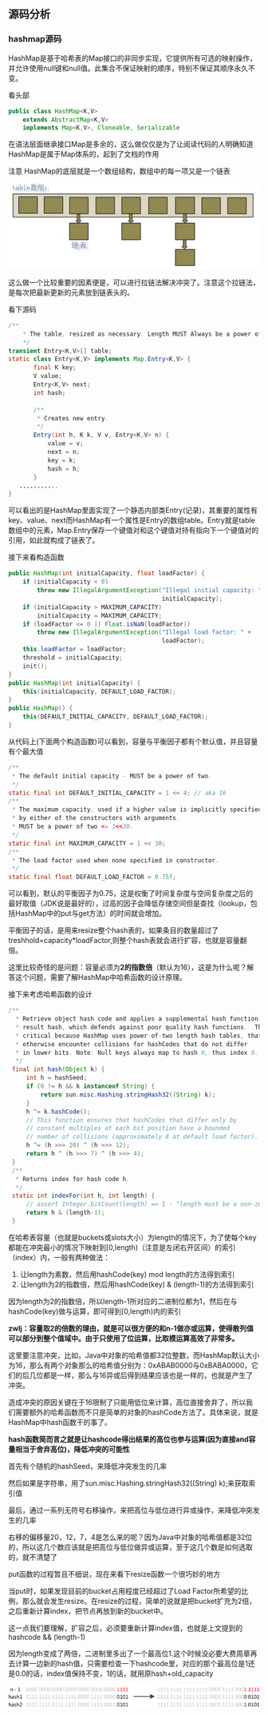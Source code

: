 ## 源码分析

### hashmap源码
HashMap是基于哈希表的Map接口的非同步实现，它提供所有可选的映射操作，并允许使用null键和null值。此集合不保证映射的顺序，特别不保证其顺序永久不变。

看头部
``` java
public class HashMap<K,V>
    extends AbstractMap<K,V>
    implements Map<K,V>, Cloneable, Serializable
```

在语法层面继承接口Map是多余的，这么做仅仅是为了让阅读代码的人明确知道HashMap是属于Map体系的，起到了文档的作用




注意 HashMap的底层就是一个数组结构，数组中的每一项又是一个链表

![](image/hashmap.png)

这么做一个比较重要的因素便是，可以进行拉链法解决冲突了。注意这个拉链法，是每次把最新更新的元素放到链表头的。

看下源码
``` java
/**
    * The table, resized as necessary. Length MUST Always be a power of two.
    */
transient Entry<K,V>[] table;
static class Entry<K,V> implements Map.Entry<K,V> {
       final K key;
       V value;
       Entry<K,V> next;
       int hash;

       /**
        * Creates new entry.
        */
       Entry(int h, K k, V v, Entry<K,V> n) {
           value = v;
           next = n;
           key = k;
           hash = h;
       }
   ...........
}
```

可以看出的是HashMap里面实现了一个静态内部类Entry(记录)，其重要的属性有key、value、next而HashMap有一个属性是Entry的数组table。Entry就是table数组中的元素，Map.Entry保存一个键值对和这个键值对持有指向下一个键值对的引用，如此就构成了链表了。

接下来看构造函数


``` java
public HashMap(int initialCapacity, float loadFactor) {
    if (initialCapacity < 0)
        throw new IllegalArgumentException("Illegal initial capacity: " +
                                           initialCapacity);
    if (initialCapacity > MAXIMUM_CAPACITY)
        initialCapacity = MAXIMUM_CAPACITY;
    if (loadFactor <= 0 || Float.isNaN(loadFactor))
        throw new IllegalArgumentException("Illegal load factor: " +
                                           loadFactor);
    this.loadFactor = loadFactor;
    threshold = initialCapacity;
    init();
}
public HashMap(int initialCapacity) {
    this(initialCapacity, DEFAULT_LOAD_FACTOR);
}
public HashMap() {
    this(DEFAULT_INITIAL_CAPACITY, DEFAULT_LOAD_FACTOR);
}
```

从代码上(下面两个构造函数)可以看到，容量与平衡因子都有个默认值，并且容量有个最大值

``` java
/**
 * The default initial capacity - MUST be a power of two.
 */
static final int DEFAULT_INITIAL_CAPACITY = 1 << 4; // aka 16
/**
 * The maximum capacity, used if a higher value is implicitly specified
 * by either of the constructors with arguments.
 * MUST be a power of two <= 1<<30.
 */
static final int MAXIMUM_CAPACITY = 1 << 30;
/**
 * The load factor used when none specified in constructor.
 */
static final float DEFAULT_LOAD_FACTOR = 0.75f;
```

可以看到，默认的平衡因子为0.75，这是权衡了时间复杂度与空间复杂度之后的最好取值（JDK说是最好的），过高的因子会降低存储空间但是查找（lookup，包括HashMap中的put与get方法）的时间就会增加。

平衡因子的话，是用来resize整个hash表的，如果条目的数量超过了treshhold=capacity*loadFactor,则整个hash表就会进行扩容，也就是容量翻倍。

这里比较奇怪的是问题：容量必须为**2的指数倍**（默认为16），这是为什么呢？解答这个问题，需要了解HashMap中哈希函数的设计原理。


接下来考虑哈希函数的设计

``` java
/**
  * Retrieve object hash code and applies a supplemental hash function to the
  * result hash, which defends against poor quality hash functions.  This is
  * critical because HashMap uses power-of-two length hash tables, that
  * otherwise encounter collisions for hashCodes that do not differ
  * in lower bits. Note: Null keys always map to hash 0, thus index 0.
  */
 final int hash(Object k) {
     int h = hashSeed;
     if (0 != h && k instanceof String) {
         return sun.misc.Hashing.stringHash32((String) k);
     }
     h ^= k.hashCode();
     // This function ensures that hashCodes that differ only by
     // constant multiples at each bit position have a bounded
     // number of collisions (approximately 8 at default load factor).
     h ^= (h >>> 20) ^ (h >>> 12);
     return h ^ (h >>> 7) ^ (h >>> 4);
 }
 /**
  * Returns index for hash code h.
  */
 static int indexFor(int h, int length) {
     // assert Integer.bitCount(length) == 1 : "length must be a non-zero power of 2";
     return h & (length-1);
 }
```

在哈希表容量（也就是buckets或slots大小）为length的情况下，为了使每个key都能在冲突最小的情况下映射到[0,length)（注意是左闭右开区间）的索引（index）内，一般有两种做法：

1. 让length为素数，然后用hashCode(key) mod length的方法得到索引
2. 让length为2的指数倍，然后用hashCode(key) & (length-1)的方法得到索引

因为length为2的指数倍，所以length-1所对应的二进制位都为1，然后在与hashCode(key)做与运算，即可得到[0,length)内的索引

**zwlj：容量取2的倍数的理由，就是可以很方便的和n-1做亦或运算，使得散列值可以部分到整个值域中。由于只使用了位运算，比取模运算高效了非常多。**

这里要注意冲突，比如，Java中对象的哈希值都32位整数，而HashMap默认大小为16，那么有两个对象那么的哈希值分别为：0xABAB0000与0xBABA0000，它们的后几位都是一样，那么与16异或后得到结果应该也是一样的，也就是产生了冲突。

造成冲突的原因关键在于16限制了只能用低位来计算，高位直接舍弃了，所以我们需要额外的哈希函数而不只是简单的对象的hashCode方法了。具体来说，就是HashMap中hash函数干的事了。

**hash函数简而言之就是让hashcode得出结果的高位也参与运算(因为直接and容量相当于舍弃高位)，降低冲突的可能性**

首先有个随机的hashSeed，来降低冲突发生的几率

然后如果是字符串，用了sun.misc.Hashing.stringHash32((String) k);来获取索引值

最后，通过一系列无符号右移操作，来把高位与低位进行异或操作，来降低冲突发生的几率

右移的偏移量20，12，7，4是怎么来的呢？因为Java中对象的哈希值都是32位的，所以这几个数应该就是把高位与低位做异或运算，至于这几个数是如何选取的，就不清楚了

put函数的过程暂且不细说，现在来看下resize函数一个很巧妙的地方

当put时，如果发现目前的bucket占用程度已经超过了Load Factor所希望的比例，那么就会发生resize。在resize的过程，简单的说就是把bucket扩充为2倍，之后重新计算index，把节点再放到新的bucket中。

这一点我们要理解，扩容之后，必须要重新计算index值，也就是上文提到的hashcode \&\& (length-1)

因为length变成了两倍，二进制里多出了一个最高位1.这个时候没必要大费周章再去计算一边新的hash值，只需要检查一下hashcode里，对应的那个最高位是1还是0.0的话，index值保持不变，1的话，就用原hash+old_capacity

![](image/hashmap2.png)
